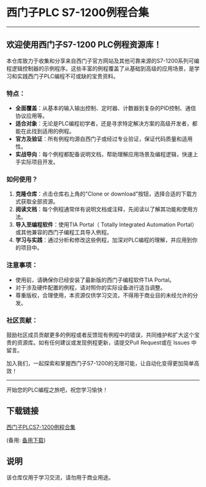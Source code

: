 # 西门子PLC S7-1200例程合集

---

## 欢迎使用西门子S7-1200 PLC例程资源库！

本仓库致力于收集和分享来自西门子官方网站及其他可靠来源的S7-1200系列可编程逻辑控制器的示例程序。这些丰富的例程覆盖了从基础到高级的应用场景，是学习和实践西门子PLC编程不可或缺的宝贵资料。

### 特点：

- **全面覆盖**：从基本的输入输出控制、定时器、计数器到复杂的PID控制、通信协议应用等。
- **适合对象**：无论是PLC编程初学者，还是寻求特定解决方案的高级开发者，都能在此找到适用的例程。
- **官方及验证**：所有例程均源自西门子或经过专业验证，保证代码质量和适用性。
- **实战导向**：每个例程都配备说明文档，帮助理解应用场景及编程逻辑，快速上手实际项目开发。

### 如何使用？

1. **克隆仓库**：点击仓库右上角的"Clone or download"按钮，选择合适的下载方式获取全部资源。
2. **阅读文档**：每个例程通常伴有说明文档或注释，先阅读以了解其功能和使用方法。
3. **导入至编程软件**：使用TIA Portal（ Totally Integrated Automation Portal）或其他兼容的西门子编程工具导入例程。
4. **学习与实践**：通过分析和修改这些例程，加深对PLC编程的理解，并应用到你的项目中。

### 注意事项：

- 使用前，请确保你已经安装了最新版的西门子编程软件TIA Portal。
- 对于涉及硬件配置的例程，请对照你的实际设备进行适当调整。
- 尊重版权，合理使用，本资源仅供学习交流，不得用于商业目的未经允许的分发。

### 社区贡献：

鼓励社区成员贡献更多的例程或者反馈现有例程中的错误，共同维护和扩大这个宝贵的资源库。如有任何建议或发现例程更新，请提交Pull Request或在 Issues 中留言。

加入我们，一起探索和掌握西门子S7-1200的无限可能，让自动化变得更加简单高效！

---

开始您的PLC编程之旅吧，祝您学习愉快！

## 下载链接
[西门子PLCS7-1200例程合集]() 

(备用: [备用下载](https://pan.baidu.com/s/1qtYMaxl-rGW_frd99b5Few?pwd=1234))

## 说明

该仓库仅用于学习交流，请勿用于商业用途。
